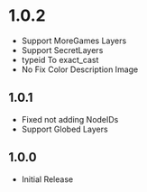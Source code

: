 # 1.0.2
- Support MoreGames Layers
- Support SecretLayers
- typeid To exact_cast
- No Fix Color Description Image

## 1.0.1
- Fixed not adding NodeIDs
- Support Globed Layers

## 1.0.0
- Initial Release